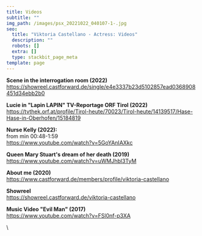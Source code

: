 ```yaml
---
title: Videos
subtitle: ""
img_path: /images/psx_20221022_040107-1-.jpg
seo:
  title: "Viktoria Castellano - Actress: Videos"
  description: ""
  robots: []
  extra: []
  type: stackbit_page_meta
template: page
---
```

**Scene in the interrogation room (2022)**\
<https://showreel.castforward.de/single/e4e3337b23d5102857ead0368908451d34ebb2b0>

**Lucie in "Lapin LAPIN" TV-Reportage ORF Tirol (2022)**\
https://tvthek.orf.at/profile/Tirol-heute/70023/Tirol-heute/14139517/Hase-Hase-in-Oberhofen/15184819

**Nurse Kelly (2022):**\
from min 00:48-1:59\
https://www.youtube.com/watch?v=5GoYAnIAXkc

**Queen Mary Stuart's dream of her death (2019)** \
https://www.youtube.com/watch?v=uWMJhbl3TyM

**About me (2020)**\
https://www.castforward.de/members/profile/viktoria-castellano

**Showreel** \
https://showreel.castforward.de/viktoria-castellano

**Music Video "Evil Man" (2017)**\
https://www.youtube.com/watch?v=FSl0nf-p3XA

\